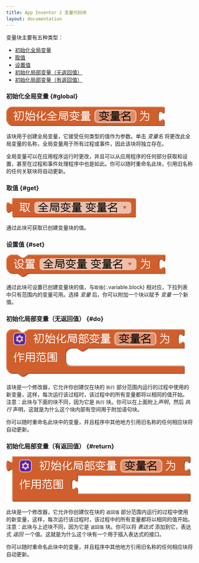 ```yaml
---
title: App Inventor 2 变量代码块
layout: documentation
---
```


变量块主要有五种类型：

* [初始化全局变量](#global)
* [取值](#get)
* [设置值](#set)
* [初始化局部变量（无返回值）](#do)
* [初始化局部变量（有返回值）](#return)

### 初始化全局变量   {#global}

![](images/variables/initializeglobal.png)

该块用于创建全局变量，它接受任何类型的值作为参数。单击 *变量名* 将更改此全局变量的名称，全局变量用于所有过程或事件，因此该块将独立存在。

全局变量可以在应用程序运行时更改，并且可以从应用程序的任何部分获取和设置，甚至在过程和事件处理程序中也是如此。你可以随时重命名此块，引用旧名称的任何关联块将自动更新。

### 取值   {#get}

![](images/variables/get.png)

通过此块可获取已创建变量块的值。

### 设置值   {#set}

![](images/variables/set.png)

通过此块可设置已创建变量块的值，与`取值`{:.variable.block} 相对应，下拉列表中只有范围内的变量可用。选择 *变量* 后，你可以附加一个块以赋予 *变量* 一个新值。

### 初始化局部变量（无返回值）   {#do}

![](images/variables/initializelocaldo.png)

该块是一个修改器，它允许你创建仅在块的 `执行` 部分范围内运行的过程中使用的新变量，这样，每次运行该过程时，该过程中的所有变量都将以相同的值开始。
注意：此块与下面的块不同，因为它是 `执行` 块。你可以在上面附上*声明*，然后 *执行* 声明，这就是为什么这个块内部有空间用于附加语句块。

你可以随时重命名此块中的变量，并且程序中其他地方引用旧名称的任何相应块将自动更新。

### 初始化局部变量（有返回值）   {#return}

![](images/variables/initializelocalreturn.png)

此块是一个修改器，它允许你创建仅在块的 `返回值` 部分范围内运行的过程中使用的新变量，这样，每次运行该过程时，该过程中的所有变量都将以相同的值开始。
注意：此块与上述块不同，因为它是 `返回值` 块。你可以将 *表达式* 添加到它，表达式 *返回* 一个值。这就是为什么这个块有一个用于插入表达式的接口。

你可以随时重命名此块中的变量，并且程序中其他地方引用旧名称的任何相应块将自动更新。
